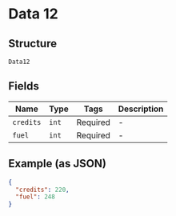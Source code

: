 
# Data 12

## Structure

`Data12`

## Fields

| Name | Type | Tags | Description |
|  --- | --- | --- | --- |
| `credits` | `int` | Required | - |
| `fuel` | `int` | Required | - |

## Example (as JSON)

```json
{
  "credits": 220,
  "fuel": 248
}
```

